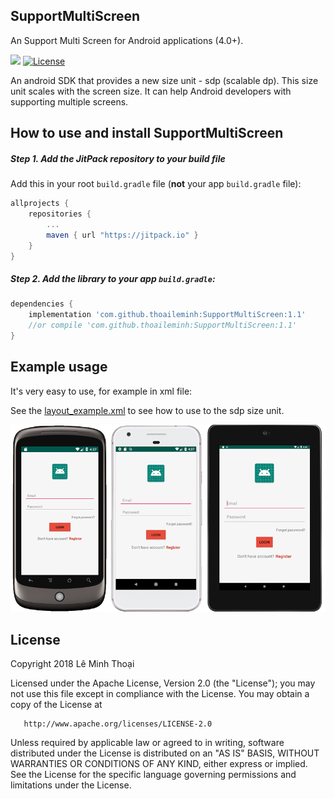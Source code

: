 ## SupportMultiScreen
An Support Multi Screen for Android applications (4.0+).

[![](https://jitpack.io/v/thoaileminh/SupportMultiScreen.svg)](https://jitpack.io/#thoaileminh/SupportMultiScreen)
[![License](https://img.shields.io/badge/License-Apache%202.0-blue.svg)](https://opensource.org/licenses/Apache-2.0)

An android SDK that provides a new size unit - sdp (scalable dp). This size unit scales with the screen size. It can help Android developers with supporting multiple screens.

## How to use and install SupportMultiScreen

##### Step 1. Add the JitPack repository to your build file
Add this in your root `build.gradle` file (**not** your app `build.gradle` file):

```gradle
allprojects {
    repositories {
        ...
        maven { url "https://jitpack.io" }
    }
}
```

##### Step 2. Add the library to your app `build.gradle`:

```gradle
dependencies {
    implementation 'com.github.thoaileminh:SupportMultiScreen:1.1'
    //or compile 'com.github.thoaileminh:SupportMultiScreen:1.1'
}
```


## Example usage
It's very easy to use, for example in xml file:

See the [layout_example.xml](https://github.com/thoaileminh/SupportMultiScreen/tree/master/app/src/main/res/layout/layout_example.xml) to see how to use to the sdp size unit.

![](https://raw.githubusercontent.com/thoaileminh/SupportMultiScreen/master/app/src/main/res/drawable/example.png)


## License

Copyright 2018 Lê Minh Thoại

   Licensed under the Apache License, Version 2.0 (the "License");
   you may not use this file except in compliance with the License.
   You may obtain a copy of the License at

       http://www.apache.org/licenses/LICENSE-2.0

   Unless required by applicable law or agreed to in writing, software
   distributed under the License is distributed on an "AS IS" BASIS,
   WITHOUT WARRANTIES OR CONDITIONS OF ANY KIND, either express or implied.
   See the License for the specific language governing permissions and limitations under the License.
